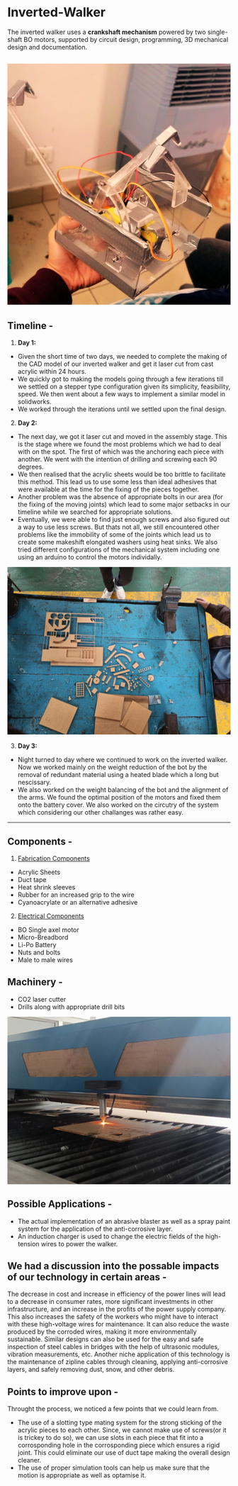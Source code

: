 # Inverted-Walker
The inverted walker uses a **crankshaft mechanism** powered by two single-shaft BO motors, supported by circuit design, programming, 3D mechanical design and documentation.

![image alt](https://github.com/harshitkalra03/Inverted-Walker/blob/f6aedaf32aba262bfa774577ba54799a4aca6c15/Prototype_Image.png)
---
## Timeline - 
1. **Day 1:**
- Given the short time of two days, we needed to complete the making of the CAD model of our inverted walker and get it laser cut from cast acrylic within 24 hours.
- We quickly got to making the models going through a few iterations till we settled on a stepper type configuration given its simplicity, feasibility, speed. We then went about a few ways to implement a similar model in solidworks.
- We worked through the iterations until we settled upon the final design.

2. **Day 2:**
- The next day, we got it laser cut and moved in the assembly stage. This is the stage where we found the most problems which we had to deal with on the spot. The first of which was the anchoring each piece with another. We went with the intention of drilling and screwing each 90 degrees.
- We then realised that the acrylic sheets would be too brittle to facilitate this method. This lead us to use some less than ideal adhesives that were available at the time for the fixing of the pieces together.
- Another problem was the absence of appropriate bolts in our area (for the fixing of the moving joints) which lead to some major setbacks in our timeline while we searched for appropriate solutions.
- Eventually, we were able to find just enough screws and also figured out a way to use less screws. But thats not all, we still encountered other problems like the immobility of some of the joints which lead us to create some makeshift elongated washers using heat sinks. We also tried different configurations of the mechanical system including one using an arduino to control the motors individally.

![image alt](https://github.com/harshitkalra03/Inverted-Walker/blob/f27dff1513900a4bfc01c48158f7fdf746902a9a/Laser_Cut_Parts.jpeg)

3. **Day 3:**
- Night turned to day where we continued to work on the inverted walker. Now we worked mainly on the weight reduction of the bot by the removal of redundant material using a heated blade which a long but nescissary.
- We also worked on the weight balancing of the bot and the alignment of the arms. We found the optimal position of the motors and fixed them onto the battery cover. We also worked on the circutry of the system which considering our other challanges was rather easy. 



---



## Components -
1. <ins>Fabrication Components</ins>
  - Acrylic Sheets
  - Duct tape
  - Heat shrink sleeves
  - Rubber for an increased grip to the wire
  - Cyanoacrylate or an alternative adhesive
    
2. <ins>Electrical Components</ins>
  - BO Single axel motor
  - Micro-Breadbord
  - Li-Po Battery
  - Nuts and bolts
  - Male to male wires

## Machinery - 
  - CO2 laser cutter
  - Drills along with appropriate drill bits

![image alt](https://github.com/harshitkalra03/Inverted-Walker/blob/d4b2853abd775858e7de00568654a2862bdbb249/Laser_Cutting_Machine.jpg)

## Possible Applications -
  - The actual implementation of an abrasive blaster as well as a spray paint system for the application of the anti-corrosive layer.
  - An induction charger is used to change the electric fields of the high-tension wires to power the walker.

## We had a discussion into the possable impacts of our technology in certain areas -
The decrease in cost and increase in efficiency of the power lines will lead to a decrease in consumer rates, more significant investments in other infrastructure, and an increase in the profits of the power supply company. This also increases the safety of the workers who might have to interact with these high-voltage wires for maintenance. It can also reduce the waste produced by the corroded wires, making it more environmentally sustainable. Similar designs can also be used for the easy and safe inspection of steel cables in bridges with the help of ultrasonic modules, vibration measurements, etc. Another niche application of this technology is the maintenance of zipline cables through cleaning, applying anti-corrosive layers, and safely removing dust, snow, and other debris.


## Points to improve upon - 
Throught the process, we noticed a few points that we could learn from.
- The use of a slotting type mating system for the strong sticking of the acrylic pieces to each other. Since, we cannot make use of screws(or it is trickey to do so), we can use slots in each piece that fit into a corrosponding hole in the corrosponding piece which ensures a rigid joint. This could eliminate our use of duct tape making the overall design cleaner.
- The use of proper simulation tools can help us make sure that the motion is appropriate as well as optamise it. 
